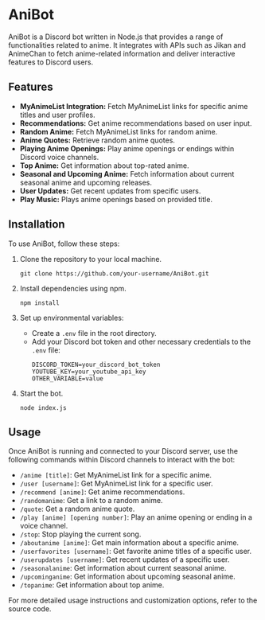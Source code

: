 # AniBot

AniBot is a Discord bot written in Node.js that provides a range of functionalities related to anime. It integrates with APIs such as Jikan and AnimeChan to fetch anime-related information and deliver interactive features to Discord users.

## Features

- **MyAnimeList Integration:** Fetch MyAnimeList links for specific anime titles and user profiles.
- **Recommendations:** Get anime recommendations based on user input.
- **Random Anime:** Fetch MyAnimeList links for random anime.
- **Anime Quotes:** Retrieve random anime quotes.
- **Playing Anime Openings:** Play anime openings or endings within Discord voice channels.
- **Top Anime:** Get information about top-rated anime.
- **Seasonal and Upcoming Anime:** Fetch information about current seasonal anime and upcoming releases.
- **User Updates:** Get recent updates from specific users.
- **Play Music:** Plays anime openings based on provided title.

## Installation

To use AniBot, follow these steps:

1. Clone the repository to your local machine.
   ```
   git clone https://github.com/your-username/AniBot.git
   ```

2. Install dependencies using npm.
   ```
   npm install
   ```

3. Set up environmental variables:
   - Create a `.env` file in the root directory.
   - Add your Discord bot token and other necessary credentials to the `.env` file:
     ```
     DISCORD_TOKEN=your_discord_bot_token
     YOUTUBE_KEY=your_youtube_api_key
     OTHER_VARIABLE=value
     ```

4. Start the bot.
   ```
   node index.js
   ```

## Usage

Once AniBot is running and connected to your Discord server, use the following commands within Discord channels to interact with the bot:

- `/anime [title]`: Get MyAnimeList link for a specific anime.
- `/user [username]`: Get MyAnimeList link for a specific user.
- `/recommend [anime]`: Get anime recommendations.
- `/randomanime`: Get a link to a random anime.
- `/quote`: Get a random anime quote.
- `/play [anime] [opening number]`: Play an anime opening or ending in a voice channel.
- `/stop`: Stop playing the current song.
- `/aboutanime [anime]`: Get main information about a specific anime.
- `/userfavorites [username]`: Get favorite anime titles of a specific user.
- `/userupdates [username]`: Get recent updates of a specific user.
- `/seasonalanime`: Get information about current seasonal anime.
- `/upcominganime`: Get information about upcoming seasonal anime.
- `/topanime`: Get information about top anime.

For more detailed usage instructions and customization options, refer to the source code.

